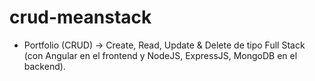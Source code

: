 # crud-meanstack
- Portfolio (CRUD) -> Create, Read, Update & Delete de tipo Full Stack (con Angular en el frontend y NodeJS, ExpressJS, MongoDB en el backend).
